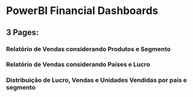# PowerBI Financial Dashboards
## 3 Pages:
### Relatório de Vendas considerando Produtos e Segmento
### Relatório de Vendas considerando Países e Lucro
### Distribuição de Lucro, Vendas e Unidades Vendidas por país e segmento
